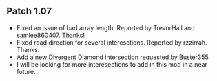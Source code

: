 ## Patch 1.07
* Fixed an issue of bad array length. Reported by TrevorHall and samlee860407. Thanks!
* Fixed road direction for several interesctions. Reported by rzzirrah. Thanks.
* Add a new Divergent Diamond intersection requested by Buster355.
* I will be looking for more interesections to add in this mod in a near future.
	
